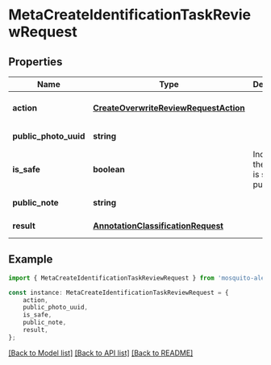 # MetaCreateIdentificationTaskReviewRequest


## Properties

Name | Type | Description | Notes
------------ | ------------- | ------------- | -------------
**action** | [**CreateOverwriteReviewRequestAction**](CreateOverwriteReviewRequestAction.md) |  | [optional] [default to undefined]
**public_photo_uuid** | **string** |  | [default to undefined]
**is_safe** | **boolean** | Indicates if the content is safe for publication. | [default to undefined]
**public_note** | **string** |  | [default to undefined]
**result** | [**AnnotationClassificationRequest**](AnnotationClassificationRequest.md) |  | [default to undefined]

## Example

```typescript
import { MetaCreateIdentificationTaskReviewRequest } from 'mosquito-alert';

const instance: MetaCreateIdentificationTaskReviewRequest = {
    action,
    public_photo_uuid,
    is_safe,
    public_note,
    result,
};
```

[[Back to Model list]](../README.md#documentation-for-models) [[Back to API list]](../README.md#documentation-for-api-endpoints) [[Back to README]](../README.md)
